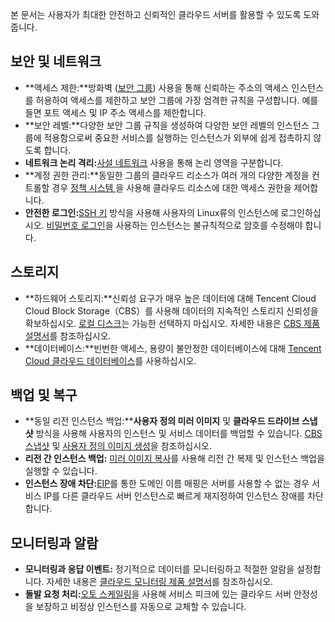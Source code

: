 본 문서는 사용자가 최대한 안전하고 신뢰적인 클라우드 서버를 활용할 수 있도록 도와줍니다.

## 보안 및 네트워크

- **액세스 제한:**방화벽 ([보안 그룹](https://intl.cloud.tencent.com/document/product/213/12452)) 사용을 통해 신뢰하는 주소의 액세스 인스턴스를 허용하여 액세스를 제한하고 보안 그룹에 가장 엄격한 규칙을 구성합니다. 예를 들면 포트 액세스 및 IP 주소 액세스를 제한합니다.
- **보안 레벨:**다양한 보안 그룹 규칙을 생성하여 다양한 보안 레벨의 인스턴스 그룹에 적용함으로써 중요한 서비스를 실행하는 인스턴스가 외부에 쉽게 접촉하지 않도록 합니다.
- **네트워크 논리 격리:**[사설 네트워크](https://intl.cloud.tencent.com/document/product/213/5227) 사용을 통해 논리 영역을 구분합니다.
- **계정 권한 관리:**동일한 그룹의 클라우드 리소스가 여러 개의 다양한 계정을 컨트롤할 경우 [정책 시스템 ](https://intl.cloud.tencent.com/document/product/598/10601)을 사용해 클라우드 리소스에 대한 액세스 권한을 제어합니다.
- **안전한 로그인:**[SSH 키](https://intl.cloud.tencent.com/document/product/213/6092) 방식을 사용해 사용자의 Linux류의 인스턴스에 로그인하십시오. [비밀번호 로그인](https://intl.cloud.tencent.com/document/product/213/6093)을 사용하는 인스턴스는 불규칙적으로 암호를 수정해야 합니다.

## 스토리지

- **하드웨어 스토리지:**신뢰성 요구가 매우 높은 데이터에 대해 Tencent Cloud Cloud Block Storage（CBS）를 사용해 데이터의 지속적인 스토리지 신뢰성을 확보하십시오. [로컬 디스크](https://intl.cloud.tencent.com/document/product/213/5798)는 가능한 선택하지 마십시오. 자세한 내용은 [CBS 제품 설명서](https://cloud.tencent.com/document/product/362)를 참조하십시오.
- **데이터베이스:**빈번한 액세스, 용량이 불안정한 데이터베이스에 대해 [Tencent Cloud 클라우드 데이터베이스](https://cloud.tencent.com/product/tencentdb-catalog)를 사용하십시오.

## 백업 및 복구

- **동일 리전 인스턴스 백업:****사용자 정의 미러 이미지** 및 **클라우드 드라이브 스냅샷** 방식을 사용해 사용자의 인스턴스 및 서비스 데이터를 백업할 수 있습니다. [CBS 스냅샷](https://cloud.tencent.com/document/product/362/5754) 및 [사용자 정의 이미지 생성](https://intl.cloud.tencent.com/document/product/213/4942)을 참조하십시오.
- **리전 간 인스턴스 백업:**  [미러 이미지 복사](https://intl.cloud.tencent.com/document/product/213/4943)를 사용해 리전 간 복제 및 인스턴스 백업을 실행할 수 있습니다.
- **인스턴스 장애 차단:**[EIP](https://intl.cloud.tencent.com/document/product/213/5733)를 통한 도메인 이름 매핑은 서버를 사용할 수 없는 경우 서비스 IP를 다른 클라우드 서버 인스턴스로 빠르게 재지정하여 인스턴스 장애를 차단합니다.

## 모니터링과 알람
- **모니터링과 응답 이벤트:** 정기적으로 데이터를 모니터링하고 적절한 알람을 설정합니다. 자세한 내용은 [클라우드 모니터링 제품 설명서](https://cloud.tencent.com/document/product/248)를 참조하십시오.
- **돌발 요청 처리:**[오토 스케일링](https://cloud.tencent.com/document/product/377)을 사용해 서비스 피크에 있는 클라우드 서버 안정성을 보장하고 비정상 인스턴스를 자동으로 교체할 수 있습니다.

